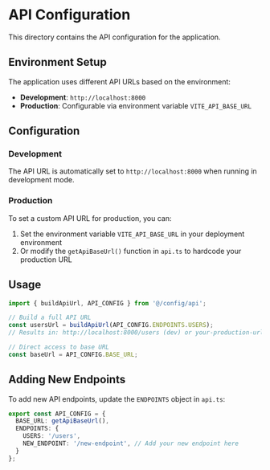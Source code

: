 # API Configuration

This directory contains the API configuration for the application.

## Environment Setup

The application uses different API URLs based on the environment:

- **Development**: `http://localhost:8000`
- **Production**: Configurable via environment variable `VITE_API_BASE_URL`

## Configuration

### Development
The API URL is automatically set to `http://localhost:8000` when running in development mode.

### Production
To set a custom API URL for production, you can:

1. Set the environment variable `VITE_API_BASE_URL` in your deployment environment
2. Or modify the `getApiBaseUrl()` function in `api.ts` to hardcode your production URL

## Usage

```typescript
import { buildApiUrl, API_CONFIG } from '@/config/api';

// Build a full API URL
const usersUrl = buildApiUrl(API_CONFIG.ENDPOINTS.USERS);
// Results in: http://localhost:8000/users (dev) or your-production-url/users (prod)

// Direct access to base URL
const baseUrl = API_CONFIG.BASE_URL;
```

## Adding New Endpoints

To add new API endpoints, update the `ENDPOINTS` object in `api.ts`:

```typescript
export const API_CONFIG = {
  BASE_URL: getApiBaseUrl(),
  ENDPOINTS: {
    USERS: '/users',
    NEW_ENDPOINT: '/new-endpoint', // Add your new endpoint here
  }
};
```
